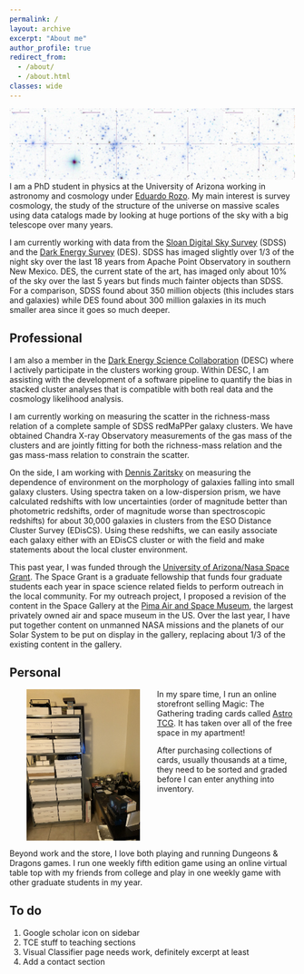 ```yaml
---
permalink: /
layout: archive
excerpt: "About me"
author_profile: true
redirect_from: 
  - /about/
  - /about.html
classes: wide
---
```


<img src="../images/cluster_banner.png"><br clear="left">
I am a PhD student in physics at the University of Arizona working in astronomy and cosmology under [Eduardo Rozo](http://w3.physics.arizona.edu/people/eduardo-rozo). My main interest is survey cosmology, the study of the structure of the universe on massive scales using data catalogs made by looking at huge portions of the sky with a big telescope over many years.

I am currently working with data from the [Sloan Digital Sky Survey](http://www.sdss.org/) (SDSS) and the [Dark Energy Survey](https://www.darkenergysurvey.org/) (DES). SDSS has imaged slightly over $1/3$ of the night sky over the last 18 years from Apache Point Observatory in southern New Mexico. DES, the current state of the art, has imaged only about $10\%$ of the sky over the last 5 years but finds much fainter objects than SDSS. For a comparison, SDSS found about 350 million objects (this includes stars and galaxies) while DES found about 300 million galaxies in its much smaller area since it goes so much deeper.

## Professional

I am also a member in the [Dark Energy Science Collaboration](http://www.lsst-desc.org/) (DESC) where I actively participate in the clusters working group. Within DESC, I am assisting with the development of a software pipeline to quantify the bias in stacked cluster analyses that is compatible with both real data and the cosmology likelihood analysis.

I am currently working on measuring the scatter in the richness-mass relation of a complete sample of SDSS redMaPPer galaxy clusters. We have obtained Chandra X-ray Observatory measurements of the gas mass of the clusters and are jointly fitting for both the richness-mass relation and the gas mass-mass relation to constrain the scatter.

On the side, I am working with [Dennis Zaritsky](http://djuma.as.arizona.edu/~dennis/) on measuring the dependence of environment on the morphology of galaxies falling into small galaxy clusters. Using spectra taken on a low-dispersion prism, we have calculated redshifts with low uncertainties (order of magnitude better than photometric redshifts, order of magnitude worse than spectroscopic redshifts) for about 30,000 galaxies in clusters from the ESO Distance Cluster Survey (EDisCS). Using these redshifts, we can easily associate each galaxy either with an EDisCS cluster or with the field and make statements about the local cluster environment.

This past year, I was funded through the [University of Arizona/Nasa Space Grant](https://spacegrant.arizona.edu/students/fellowships). The Space Grant is a graduate fellowship that funds four graduate students each year in space science related fields to perform outreach in the local community. For my outreach project, I proposed a revision of the content in the Space Gallery at the [Pima Air and Space Museum](http://www.pimaair.org/), the largest privately owned air and space museum in the US. Over the last year, I have put together content on unmanned NASA missions and the planets of our Solar System to be put on display in the gallery, replacing about $1/3$ of the existing content in the gallery.

## Personal
<img src="../images/astro_tcg.jpg" width="200px" align="left" hspace="30"> In my spare time, I run an online storefront selling Magic: The Gathering trading cards called [Astro TCG](https://shop.tcgplayer.com/sellerfeedback/346ad38b). It has taken over all of the free space in my apartment! 

After purchasing collections of cards, usually thousands at a time, they need to be sorted and graded before I can enter anything into inventory. <br clear="left">

Beyond work and the store, I love both playing and running Dungeons & Dragons games. I run one weekly fifth edition game using an online virtual table top with my friends from college and play in one weekly game with other graduate students in my year.

## To do
1. Google scholar icon on sidebar
3. TCE stuff to teaching sections
4. Visual Classifier page needs work, definitely excerpt at least
7. Add a contact section
